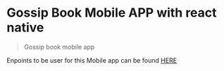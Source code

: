 # Gossip Book Mobile APP with react native
> Gossip book mobile app

Enpoints to be user for this Mobile app can be found [HERE](https://documenter.getpostman.com/view/6280904/TVK5e2fo#97dee4a9-ad6e-4240-b42c-98c4031b1666)
